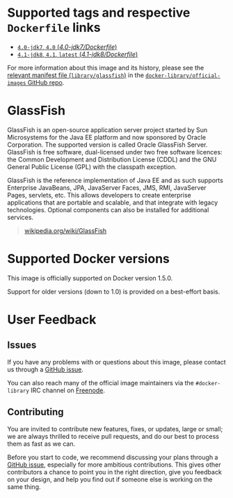 # Supported tags and respective `Dockerfile` links

-	[`4.0-jdk7`, `4.0` (*4.0-jdk7/Dockerfile*)](https://github.com/aws/aws-eb-glassfish/blob/aafcfc5e812dfb9b998105d3ca9da1b7f10664e1/4.0-jdk7/Dockerfile)
-	[`4.1-jdk8`, `4.1`, `latest` (*4.1-jdk8/Dockerfile*)](https://github.com/aws/aws-eb-glassfish/blob/aafcfc5e812dfb9b998105d3ca9da1b7f10664e1/4.1-jdk8/Dockerfile)

For more information about this image and its history, please see the [relevant manifest file (`library/glassfish`)](https://github.com/docker-library/official-images/blob/master/library/glassfish) in the [`docker-library/official-images` GitHub repo](https://github.com/docker-library/official-images).

# GlassFish

GlassFish is an open-source application server project started by Sun Microsystems for the Java EE platform and now sponsored by Oracle Corporation. The supported version is called Oracle GlassFish Server. GlassFish is free software, dual-licensed under two free software licences: the Common Development and Distribution License (CDDL) and the GNU General Public License (GPL) with the classpath exception.

GlassFish is the reference implementation of Java EE and as such supports Enterprise JavaBeans, JPA, JavaServer Faces, JMS, RMI, JavaServer Pages, servlets, etc. This allows developers to create enterprise applications that are portable and scalable, and that integrate with legacy technologies. Optional components can also be installed for additional services.

> [wikipedia.org/wiki/GlassFish](https://en.wikipedia.org/wiki/GlassFish)

# Supported Docker versions

This image is officially supported on Docker version 1.5.0.

Support for older versions (down to 1.0) is provided on a best-effort basis.

# User Feedback

## Issues

If you have any problems with or questions about this image, please contact us through a [GitHub issue](https://github.com/docker-library/glassfish/issues).

You can also reach many of the official image maintainers via the `#docker-library` IRC channel on [Freenode](https://freenode.net).

## Contributing

You are invited to contribute new features, fixes, or updates, large or small; we are always thrilled to receive pull requests, and do our best to process them as fast as we can.

Before you start to code, we recommend discussing your plans through a [GitHub issue](https://github.com/docker-library/glassfish/issues), especially for more ambitious contributions. This gives other contributors a chance to point you in the right direction, give you feedback on your design, and help you find out if someone else is working on the same thing.

